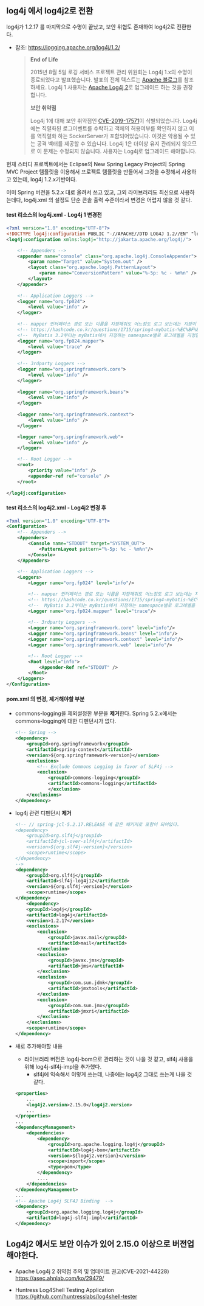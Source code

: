 ## log4j 에서 log4j2로 전환



log4j가 1.2.17 를 마지막으로 수명이 끝났고, 보안 위협도 존재하여 log4j2로 전환한다.

* 참조: https://logging.apache.org/log4j/1.2/

  > **End of Life**
  >
  > 2015년 8월  5일 로깅 서비스 프로젝트 관리 위원회는 Log4j 1.x의 수명이 종료되었다고 발표했습니다. 발표의 전체 텍스트는 [Apache 블로그](http://blogs.apache.org/foundation/entry/apache_logging_services_project_announces)를 참조하세요. Log4j 1 사용자는 [Apache Log4j 2](http://logging.apache.org/log4j/2.x/index.html)로 업그레이드 하는 것을 권장합니다.
  >
  >  **보안 취약점**
  >
  > Log4j 1에 대해 보안 취약점인 [CVE-2019-17571](https://www.cvedetails.com/cve/CVE-2019-17571/)이 식별되었습니다. Log4j에는 직렬화된 로그이벤트를 수락하고 객체의 허용여부를 확인하지 않고 이를 역직렬화 하는 SockerServer가 포함되어있습니다. 이것은 악용될 수 있는 공격 벡터를 제공할 수 있습니다. Log4j 1은 더이상 유지 관리되지 않으므로 이 문제는 수정되지 않습니다. 사용자는 Log4j로 업그레이드 해야합니다.

현재 스터디 프로젝트에서는 Eclipse의 New Spring Legacy Project의  Spring MVC Project 템플릿을 이용해서 프로젝트 템플릿을 만들어서 그것을 수정해서 사용하고 있는데, log4j 1.2.x기반이다.

이미 Spring 버전을 5.2.x 대로 올려서 쓰고 있고, 그외 라이브러리도 최신으로 사용하는데다, log4j.xml 의 설정도 단순 콘솔 출력 수준이라서 변경은 어렵지 않을 것 같다.

#### test 리소스의 log4j.xml - Log4j 1 변경전

```xml
<?xml version="1.0" encoding="UTF-8"?>
<!DOCTYPE log4j:configuration PUBLIC "-//APACHE//DTD LOG4J 1.2//EN" "log4j.dtd">
<log4j:configuration xmlns:log4j="http://jakarta.apache.org/log4j/">

	<!-- Appenders -->
	<appender name="console" class="org.apache.log4j.ConsoleAppender">
		<param name="Target" value="System.out" />
		<layout class="org.apache.log4j.PatternLayout">
			<param name="ConversionPattern" value="%-5p: %c - %m%n" />
		</layout>
	</appender>
	
	<!-- Application Loggers -->
	<logger name="org.fp024">
		<level value="info" />
	</logger>
	
	<!-- mapper 인터페이스 경로 또는 이름을 지정해줘도 어느정도 로그 보는데는 지장이 없어보임. -->
	<!-- https://hashcode.co.kr/questions/1715/spring4-mybatis-%EC%BF%BC%EB%A6%AC-%EB%A1%9C%EA%B7%B8-%EB%82%A8%EA%B8%B0%EB%8A%94-%EB%B0%A9%EB%B2%95%EC%97%90-%EB%8C%80%ED%95%B4%EC%84%9C-%EB%AC%B8%EC%9D%98%EB%93%9C%EB%A6%BD%EB%8B%88%EB%8B%A4 -->
	<!--  MyBatis 3.2부터는 myBatis에서 지정하는 namespace별로 로그레벨을 지정할 수 있음. -->
	<logger name="org.fp024.mapper">
		<level value="trace" />
	</logger>
	
	<!-- 3rdparty Loggers -->
	<logger name="org.springframework.core">
		<level value="info" />
	</logger>	
	
	<logger name="org.springframework.beans">
		<level value="info" />
	</logger>
	
	<logger name="org.springframework.context">
		<level value="info" />
	</logger>

	<logger name="org.springframework.web">
		<level value="info" />
	</logger>

	<!-- Root Logger -->
	<root>
		<priority value="info" />
		<appender-ref ref="console" />
	</root>
	
</log4j:configuration>

```



#### test 리소스의  log4j2.xml - Log4j2 변경 후

```xml
<?xml version="1.0" encoding="UTF-8"?>
<Configuration>
    <!-- Appenders -->    
    <Appenders>
        <Console name="STDOUT" target="SYSTEM_OUT">
            <PatternLayout pattern="%-5p: %c - %m%n"/>
        </Console>
    </Appenders>
    
    <!-- Application Loggers -->
    <Loggers>
        <Logger name="org.fp024" level="info"/>

        <!-- mapper 인터페이스 경로 또는 이름을 지정해줘도 어느정도 로그 보는데는 지장이 없어보임. -->
        <!-- https://hashcode.co.kr/questions/1715/spring4-mybatis-%EC%BF%BC%EB%A6%AC-%EB%A1%9C%EA%B7%B8-%EB%82%A8%EA%B8%B0%EB%8A%94-%EB%B0%A9%EB%B2%95%EC%97%90-%EB%8C%80%ED%95%B4%EC%84%9C-%EB%AC%B8%EC%9D%98%EB%93%9C%EB%A6%BD%EB%8B%88%EB%8B%A4 -->
        <!--  MyBatis 3.2부터는 myBatis에서 지정하는 namespace별로 로그레벨을 지정할 수 있음. -->
        <Logger name="org.fp024.mapper" level="trace"/>
        
        <!-- 3rdparty Loggers -->
        <Logger name="org.springframework.core" level="info"/>      
        <Logger name="org.springframework.beans" level="info"/>     
        <Logger name="org.springframework.context" level="info"/>           
        <Logger name="org.springframework.web" level="info"/>

        <!-- Root Logger -->
        <Root level="info">
            <Appender-Ref ref="STDOUT" />
        </Root>
    </Loggers>
</Configuration>
```



#### pom.xml 의 변경, 제거해야할 부분

* commons-logging을 제외설정한 부분을 **제거**한다. Spring 5.2.x에서는 commons-logging에 대한 디펜던시가 없다.

    ```xml
    <!-- Spring -->
    <dependency>
        <groupId>org.springframework</groupId>
        <artifactId>spring-context</artifactId>
        <version>${org.springframework-version}</version>
        <exclusions>
            <!-- Exclude Commons Logging in favor of SLF4j -->
            <exclusion>
                <groupId>commons-logging</groupId>
                <artifactId>commons-logging</artifactId>
                </exclusion>
        </exclusions>
    </dependency>
    ```



* log4j 관련 디펜던시 **제거**

  ```xml
  <!-- // spring-jcl-5.2.17.RELEASE 에 같은 패키지로 포함이 되어있다.
  <dependency>
      <groupId>org.slf4j</groupId>
      <artifactId>jcl-over-slf4j</artifactId>
      <version>${org.slf4j-version}</version>
      <scope>runtime</scope>
  </dependency>
  -->		
  <dependency>
      <groupId>org.slf4j</groupId>
      <artifactId>slf4j-log4j12</artifactId>
      <version>${org.slf4j-version}</version>
      <scope>runtime</scope>
  </dependency>
      <dependency>
      <groupId>log4j</groupId>
      <artifactId>log4j</artifactId>
      <version>1.2.17</version>
      <exclusions>
          <exclusion>
              <groupId>javax.mail</groupId>
              <artifactId>mail</artifactId>
          </exclusion>
          <exclusion>
              <groupId>javax.jms</groupId>
              <artifactId>jms</artifactId>
          </exclusion>
          <exclusion>
              <groupId>com.sun.jdmk</groupId>
              <artifactId>jmxtools</artifactId>
          </exclusion>
          <exclusion>
              <groupId>com.sun.jmx</groupId>
              <artifactId>jmxri</artifactId>
          </exclusion>
      </exclusions>
      <scope>runtime</scope>
  </dependency>
  ```

  

* 새로 추가해야할 내용

  * 라이브러리 버전은 log4j-bom으로 관리하는 것이 나을 것 같고, slf4j 사용을 위해 log4j-slf4j-impl을 추가했다.
    * slf4j에 익숙해서 이렇게 쓰는데, 나중에는 log4j2 그대로 쓰는게 나을 것 같다.

  ```xml
  <properties>
      ...
      <log4j2.version>2.15.0</log4j2.version>
      ...
  </properties>
  ...
  <dependencyManagement>
      <dependencies>
          <dependency>
              <groupId>org.apache.logging.log4j</groupId>
              <artifactId>log4j-bom</artifactId>
              <version>${log4j2.version}</version>
              <scope>import</scope>
              <type>pom</type>
          </dependency>
          ....   
      </dependencies>
  </dependencyManagement> 
  ...
  <!-- Apache Log4j SLF4J Binding  -->
  <dependency>
      <groupId>org.apache.logging.log4j</groupId>
      <artifactId>log4j-slf4j-impl</artifactId>
  </dependency>
  ```

  

## Log4j2 에서도 보안 이슈가 있어 2.15.0 이상으로 버전업 해야한다.

* Apache Log4j 2 취약점 주의 및 업데이트 권고(CVE-2021-44228)
  https://asec.ahnlab.com/ko/29479/

* Huntress Log4Shell Testing Application
  https://github.com/huntresslabs/log4shell-tester
